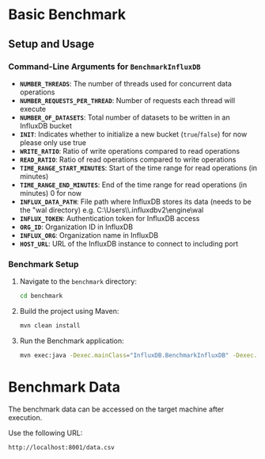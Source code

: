 # Basic Benchmark

## Setup and Usage

### Command-Line Arguments for `BenchmarkInfluxDB`

- **`NUMBER_THREADS`**: The number of threads used for concurrent data operations
- **`NUMBER_REQUESTS_PER_THREAD`**: Number of requests each thread will execute
- **`NUMBER_OF_DATASETS`**: Total number of datasets to be written in an InfluxDB bucket
- **`INIT`**: Indicates whether to initialize a new bucket (`true`/`false`) for now please only use true
- **`WRITE_RATIO`**: Ratio of write operations compared to read operations
- **`READ_RATIO`**: Ratio of read operations compared to write operations
- **`TIME_RANGE_START_MINUTES`**: Start of the time range for read operations (in minutes)
- **`TIME_RANGE_END_MINUTES`**: End of the time range for read operations (in minutes) 0 for now
- **`INFLUX_DATA_PATH`**: File path where InfluxDB stores its data (needs to be the "wal directory) e.g. C:\\Users\\<USER>\\.influxdbv2\\engine\\wal
- **`INFLUX_TOKEN`**: Authentication token for InfluxDB access
- **`ORG_ID`**: Organization ID in InfluxDB
- **`INFLUX_ORG`**: Organization name in InfluxDB
- **`HOST_URL`**: URL of the InfluxDB instance to connect to including port


### Benchmark Setup
1. Navigate to the `benchmark` directory:
    ```sh
    cd benchmark
    ```
2. Build the project using Maven:
    ```sh
    mvn clean install
    ```
3. Run the Benchmark application:
    ```sh
    mvn exec:java -Dexec.mainClass="InfluxDB.BenchmarkInfluxDB" -Dexec.args="NUMBER_THREADS= NUMBER_REQUESTS_PER_THREAD= NUMBER_OF_DATASETS= INIT=true WRITE_RATIO= READ_RATIO= TIME_RANGE_START_MINUTES= TIME_RANGE_END_MINUTES= INFLUX_DATA_PATH= INFLUX_TOKEN= ORG_ID= INFLUX_ORG= HOST_URL="
    ```

# Benchmark Data

The benchmark data can be accessed on the target machine after execution.

Use the following URL:
```
http://localhost:8001/data.csv
```
